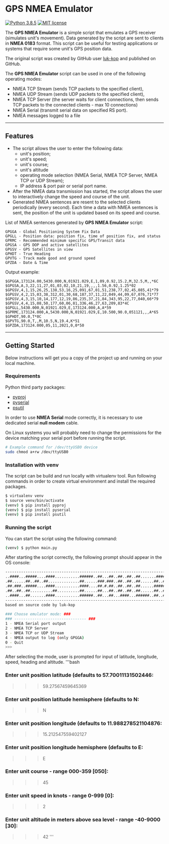 # GPS NMEA Emulator

[![Python 3.8.5](https://img.shields.io/badge/python-3.8.5-blue.svg)](https://www.python.org/downloads/release/python-385/)
[![MIT license](https://img.shields.io/badge/License-MIT-blue.svg)](https://lbesson.mit-license.org/)

The **GPS NMEA Emulator** is a simple script that emulates a GPS receiver (simulates unit's movement). Data generated by the script are sent to clients in **NMEA 0183** format. 
This script can be useful for testing applications or systems that require some unit's GPS position data.

The original script was created by GitHub user [luk-kop](https://github.com/luk-kop/nmea-gps-emulator/) and published on GitHub.

The **GPS NMEA Emulator** script can be used in one of the following operating modes:
- NMEA TCP Stream (sends TCP packets to the specified client),
- NMEA UDP Stream (sends UDP packets to the specified client),
- NMEA TCP Server (the server waits for client connections, then sends TCP packets to the connected clients - max 10 connections)
- NMEA Serial (transmit serial data on specified RS port).
- NMEA messages logged to a file
***
## Features
- The script allows the user to enter the following data:
  - unit's position;
  - unit's speed;
  - unit's course;
  - unit's altitude
  - operating mode selection (NMEA Serial, NMEA TCP Server, NMEA TCP or UDP Stream);
  - IP address & port pair or serial port name.
- After the NMEA data transmission has started, the script allows the user to interactively change the speed and course of the unit.
- Generated NMEA sentences are resent to the selected clients periodically (every second). Each time a data with NMEA sentences is sent, the position of the unit is updated based on its speed and course.

List of NMEA sentences generated by **GPS NMEA Emulator** script:
```
GPGGA - Global Positioning System Fix Data
GPGLL - Position data: position fix, time of position fix, and status
GPRMC - Recommended minimum specific GPS/Transit data
GPGSA - GPS DOP and active satellites
GPGSV - GPS Satellites in view
GPHDT - True Heading
GPVTG - Track made good and ground speed
GPZDA - Date & Time
```
Output example:
```
$GPGGA,173124.00,5430.000,N,01921.029,E,1,09,0.92,15.2,M,32.5,M,,*6C
$GPGSA,A,3,22,11,27,01,03,02,10,21,19,,,,1.56,0.92,1.25*02
$GPGSV,4,1,15,26,25,138,53,16,25,091,67,01,51,238,77,02,45,085,41*79
$GPGSV,4,2,15,03,38,312,01,30,68,187,37,11,22,049,44,09,67,076,71*77
$GPGSV,4,3,15,10,14,177,12,19,86,235,37,21,84,343,95,22,77,040,66*79
$GPGSV,4,4,15,08,50,177,60,06,81,336,46,27,63,209,83*4C
$GPGLL,5430.000,N,01921.029,E,173124.000,A,A*59
$GPRMC,173124.000,A,5430.000,N,01921.029,E,10.500,90.0,051121,,,A*65
$GPHDT,90.0,T*0C
$GPVTG,90.0,T,,M,10.5,N,19.4,K*51
$GPZDA,173124.000,05,11,2021,0,0*50
```

***
## Getting Started

Below instructions will get you a copy of the project up and running on your local machine.

### Requirements

Python third party packages:
* [pyproj](https://pypi.org/project/pyproj/)
* [pyserial](https://pypi.org/project/pyserial/)
* [psutil](https://pypi.org/project/psutil/)

In order to use **NMEA Serial** mode correctly, it is necessary to use dedicated serial **null modem** cable.

On Linux systems you will probably need to change the permissions for the device matching your serial port before running the script.
```bash
# Example command for /dev/ttyUSB0 device
sudo chmod a+rw /dev/ttyUSB0
```

### Installation with venv
The script can be build and run locally with virtualenv tool. Run following commands in order to create virtual environment and install the required packages.
```bash
$ virtualenv venv
$ source venv/bin/activate
(venv) $ pip install pyproj
(venv) $ pip install pyserial
(venv) $ pip install psutil
```
### Running the script
You can start the script using the following command:
```bash
(venv) $ python main.py
```
After starting the script correctly, the following prompt should appear in the OS console:

```bash
-------------------------------------------------------------------------------------------------
..####...#####....####...........######..##...##..##..##..##.......####...######...####...#####..
.##......##..##..##..............##......###.###..##..##..##......##..##....##....##..##..##..##.
.##.###..#####....####...........####....##.#.##..##..##..##......######....##....##..##..#####..
.##..##..##..........##..........##......##...##..##..##..##......##..##....##....##..##..##..##.
..####...##.......####...........######..##...##...####...######..##..##....##.....####...##..##.
-------------------------------------------------------------------------------------------------
based on source code by luk-kop
                      
### Choose emulator mode: ###
### -------------------------------- ###
1 - NMEA Serial port output
2 - NMEA TCP Server
3 - NMEA TCP or UDP Stream
4 - NMEA output to log (only GPGGA)
0 - Quit
>>>
```

After selecting the mode, user is prompted for input of latitude, longitude, speed, heading and altitude.
'''bash
### Enter unit position latitude (defaults to 57.70011131502446: ###
>>> 59.27567459645369

### Enter unit position latitude hemisphere (defaults to N: ###
>>> N

### Enter unit position longitude (defaults to 11.988278521104876: ###
>>> 15.212547559402127

### Enter unit position longitude hemisphere (defaults to E: ###
>>> E

### Enter unit course - range 000-359 [050]: ###
>>> 45

### Enter unit speed in knots - range 0-999 [0]: ###
>>> 2

### Enter unit altitude in meters above sea level - range -40-9000 [30]: ###
>>> 42
'''
